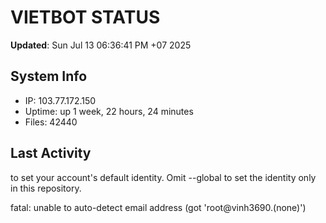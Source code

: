 # VIETBOT STATUS
**Updated**: Sun Jul 13 06:36:41 PM +07 2025

## System Info
- IP: 103.77.172.150
- Uptime: up 1 week, 22 hours, 24 minutes
- Files: 42440

## Last Activity

to set your account's default identity.
Omit --global to set the identity only in this repository.

fatal: unable to auto-detect email address (got 'root@vinh3690.(none)')
